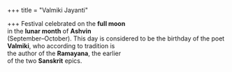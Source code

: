 +++
title = "Valmiki Jayanti"

+++
Festival celebrated on the **full moon**  
in the **lunar month** of **Ashvin**  
(September–October). This day is considered to be the birthday of the poet  
**Valmiki**, who according to tradition is  
the author of the **Ramayana**, the earlier  
of the two **Sanskrit** epics.
